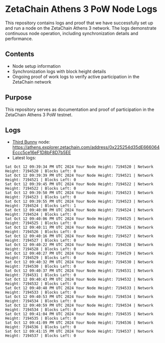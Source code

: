# ZetaChain Athens 3 PoW Node Logs
This repository contains logs and proof that we have successfully set up and run a node on the ZetaChain Athens 3 network. The logs demonstrate continuous node operation, including synchronization details and performance.

## Contents
- Node setup information
- Synchronization logs with block height details
- Ongoing proof of work logs to verify active participation in the ZetaChain network

## Purpose
This repository serves as documentation and proof of participation in the ZetaChain Athens 3 PoW testnet.

## Logs

- [Third Bunny](https://thirdbunny.xyz/) node: https://athens.explorer.zetachain.com/address/0x225254d35dE666064Eccc5ce16eF1D8bF8D7b5EE
- Latest logs:
```
Sat Oct 12 09:39:34 PM UTC 2024 Your Node Height: 7194520 | Network Height: 7194520 | Blocks Left: 0
Sat Oct 12 09:39:39 PM UTC 2024 Your Node Height: 7194521 | Network Height: 7194521 | Blocks Left: 0
Sat Oct 12 09:39:45 PM UTC 2024 Your Node Height: 7194522 | Network Height: 7194522 | Blocks Left: 0
Sat Oct 12 09:39:50 PM UTC 2024 Your Node Height: 7194523 | Network Height: 7194523 | Blocks Left: 0
Sat Oct 12 09:39:55 PM UTC 2024 Your Node Height: 7194523 | Network Height: 7194524 | Blocks Left: 1
Sat Oct 12 09:40:00 PM UTC 2024 Your Node Height: 7194524 | Network Height: 7194524 | Blocks Left: 0
Sat Oct 12 09:40:06 PM UTC 2024 Your Node Height: 7194525 | Network Height: 7194525 | Blocks Left: 0
Sat Oct 12 09:40:11 PM UTC 2024 Your Node Height: 7194526 | Network Height: 7194526 | Blocks Left: 0
Sat Oct 12 09:40:16 PM UTC 2024 Your Node Height: 7194527 | Network Height: 7194527 | Blocks Left: 0
Sat Oct 12 09:40:22 PM UTC 2024 Your Node Height: 7194528 | Network Height: 7194528 | Blocks Left: 0
Sat Oct 12 09:40:27 PM UTC 2024 Your Node Height: 7194529 | Network Height: 7194529 | Blocks Left: 0
Sat Oct 12 09:40:32 PM UTC 2024 Your Node Height: 7194530 | Network Height: 7194530 | Blocks Left: 0
Sat Oct 12 09:40:37 PM UTC 2024 Your Node Height: 7194531 | Network Height: 7194531 | Blocks Left: 0
Sat Oct 12 09:40:43 PM UTC 2024 Your Node Height: 7194532 | Network Height: 7194532 | Blocks Left: 0
Sat Oct 12 09:40:48 PM UTC 2024 Your Node Height: 7194533 | Network Height: 7194533 | Blocks Left: 0
Sat Oct 12 09:40:53 PM UTC 2024 Your Node Height: 7194534 | Network Height: 7194534 | Blocks Left: 0
Sat Oct 12 09:40:59 PM UTC 2024 Your Node Height: 7194534 | Network Height: 7194534 | Blocks Left: 0
Sat Oct 12 09:41:04 PM UTC 2024 Your Node Height: 7194535 | Network Height: 7194535 | Blocks Left: 0
Sat Oct 12 09:41:09 PM UTC 2024 Your Node Height: 7194536 | Network Height: 7194536 | Blocks Left: 0
Sat Oct 12 09:41:15 PM UTC 2024 Your Node Height: 7194537 | Network Height: 7194537 | Blocks Left: 0
```
